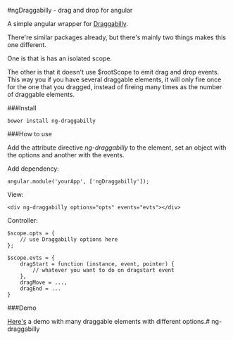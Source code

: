 #ngDraggabilly - drag and drop for angular

A simple angular wrapper for [Draggabilly](https://github.com/desandro/draggabilly).

There're similar packages already, but there's mainly two things makes this one different.

One is that is has an isolated scope.

The other is that it doesn't use $rootScope to emit drag and drop events. This way you if you have several draggable elements, it will only fire once for the one that you dragged, instead of fireing many times as the number of draggable elements.

###Install

    bower install ng-draggabilly

###How to use

Add the attribute directive *ng-draggabilly* to the element, set an object with the options and another with the events.

Add dependency:

    angular.module('yourApp', ['ngDraggabilly']);

View:

    <div ng-draggabilly options="opts" events="evts"></div>

Controller:

    $scope.opts = {
        // use Draggabilly options here
    };
    
    $scope.evts = {
        dragStart = function (instance, event, pointer) {
            // whatever you want to do on dragstart event
        },
        dragMove = ...,
        dragEnd = ...
    }

###Demo

[Here's](https://semeano.github.io/ng-draggabilly) a demo with many draggable elements with different options.# ng-draggabilly
